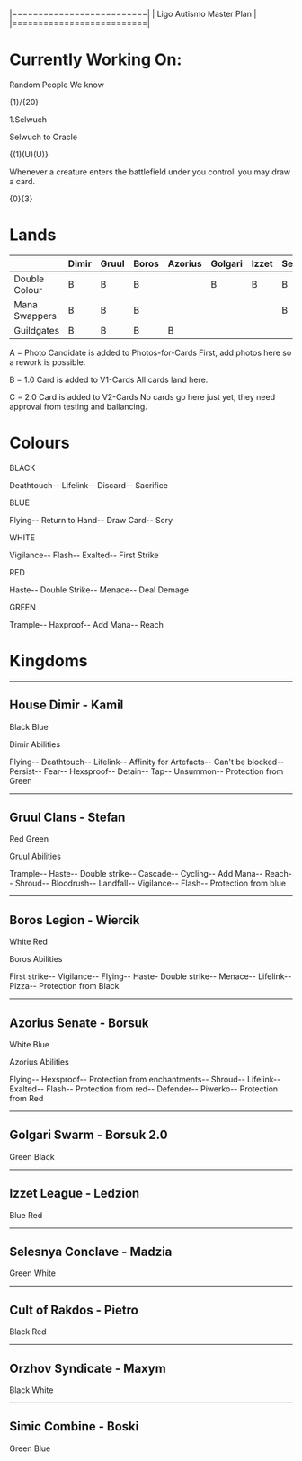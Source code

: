 |==========================|
| Ligo Autismo Master Plan |
|==========================|

Currently Working On:
=====================

Random People We know 

{1}/{20}

1.Selwuch

Selwuch to Oracle

{(1)(U)(U)}

Whenever a creature enters the battlefield under you controll you may draw a card.

{0}{3}

Lands
==========

|               |Dimir    |Gruul  |Boros  |Azorius        |Golgari        |Izzet  |Selesnya       |Rakdos |Orzov  |Simic  |
|---            |---      |---    |---    |---            |---            |---    |---            |---    |---    |---    |
|Double Colour  |B        |B      |B      |               |B              |B      |B              |B      |       |B      |
|Mana Swappers  |B        |B      |B      |               |               |       |B              |       |       |B      |
|Guildgates     |B        |B      |B      |B              |               |       |               |       |B      |B      |

A = Photo Candidate is added to Photos-for-Cards 
    First, add photos here so a rework is possible.

B = 1.0 Card is added to V1-Cards
    All cards land here.

C = 2.0 Card is added to V2-Cards
    No cards go here just yet, they need approval from testing and ballancing. 
    
Colours
==========

BLACK

Deathtouch--
Lifelink--
Discard--
Sacrifice

BLUE

Flying--
Return to Hand--
Draw Card--
Scry

WHITE

Vigilance--
Flash--
Exalted--
First Strike

RED

Haste--
Double Strike--
Menace--
Deal Demage

GREEN

Trample--
Haxproof--
Add Mana--
Reach

Kingdoms
==========

----------
House Dimir - Kamil
----------
Black
Blue

Dimir Abilities

Flying--
Deathtouch--
Lifelink--
Affinity for Artefacts--
Can't be blocked--
Persist--
Fear--
Hexsproof--
Detain--
Tap--
Unsummon--
Protection from Green

----------
Gruul Clans - Stefan
----------
Red
Green

Gruul Abilities

Trample--
Haste--
Double strike--
Cascade--
Cycling--
Add Mana--
Reach--
Shroud--
Bloodrush--
Landfall--
Vigilance--
Flash--
Protection from blue

----------
Boros Legion - Wiercik
----------
White
Red

Boros Abilities

First strike--
Vigilance--
Flying--
Haste-
Double strike--
Menace--
Lifelink--
Pizza--
Protection from Black

----------
Azorius Senate - Borsuk
----------
White
Blue

Azorius Abilities 

Flying--
Hexsproof--
Protection from enchantments--
Shroud--
Lifelink--
Exalted--
Flash--
Protection from red--
Defender--
Piwerko--
Protection from Red

----------
Golgari Swarm - Borsuk 2.0
----------
Green
Black

----------
Izzet League - Ledzion
----------
Blue
Red

----------
Selesnya Conclave - Madzia
----------
Green
White

----------
Cult of Rakdos - Pietro
----------
Black
Red

----------
Orzhov Syndicate - Maxym
----------
Black
White

----------
Simic Combine - Boski
----------
Green
Blue
